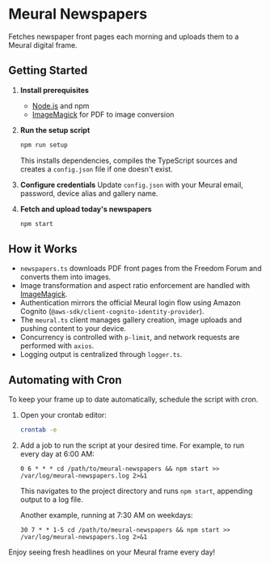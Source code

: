 # Meural Newspapers

Fetches newspaper front pages each morning and uploads them to a Meural digital frame.

## Getting Started

1. **Install prerequisites**
   - [Node.js](https://nodejs.org/) and npm
   - [ImageMagick](https://imagemagick.org/) for PDF to image conversion

2. **Run the setup script**
   ```sh
   npm run setup
   ```
   This installs dependencies, compiles the TypeScript sources and creates a `config.json` file if one doesn't exist.

3. **Configure credentials**
   Update `config.json` with your Meural email, password, device alias and gallery name.

4. **Fetch and upload today's newspapers**
   ```sh
   npm start
   ```

## How it Works

- `newspapers.ts` downloads PDF front pages from the Freedom Forum and converts them into images.
- Image transformation and aspect ratio enforcement are handled with [ImageMagick](https://imagemagick.org/).
- Authentication mirrors the official Meural login flow using Amazon Cognito (`@aws-sdk/client-cognito-identity-provider`).
- The `meural.ts` client manages gallery creation, image uploads and pushing content to your device.
- Concurrency is controlled with `p-limit`, and network requests are performed with `axios`.
- Logging output is centralized through `logger.ts`.

## Automating with Cron

To keep your frame up to date automatically, schedule the script with cron.

1. Open your crontab editor:
   ```sh
   crontab -e
   ```

2. Add a job to run the script at your desired time. For example, to run every day at 6:00 AM:
   ```cron
   0 6 * * * cd /path/to/meural-newspapers && npm start >> /var/log/meural-newspapers.log 2>&1
   ```
   This navigates to the project directory and runs `npm start`, appending output to a log file.

   Another example, running at 7:30 AM on weekdays:
   ```cron
   30 7 * * 1-5 cd /path/to/meural-newspapers && npm start >> /var/log/meural-newspapers.log 2>&1
   ```

Enjoy seeing fresh headlines on your Meural frame every day!
